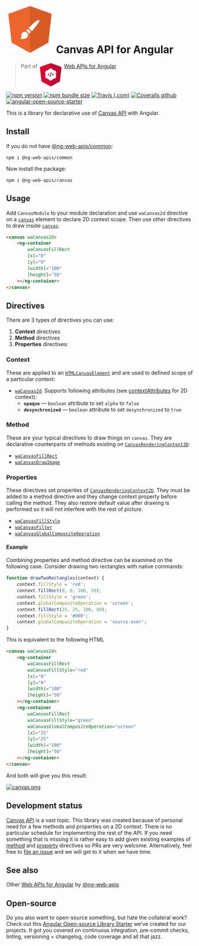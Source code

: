 # ![ng-web-apis logo](projects/demo/src/assets/logo.svg) Canvas API for Angular

> Part of <img src="projects/demo/src/assets/web-api.svg" align="top"> [Web APIs for Angular](https://ng-web-apis.github.io/)

[![npm version](https://img.shields.io/npm/v/@ng-web-apis/canvas.svg)](https://npmjs.com/package/@ng-web-apis/canvas)
[![npm bundle size](https://img.shields.io/bundlephobia/minzip/@ng-web-apis/canvas)](https://bundlephobia.com/result?p=@ng-web-apis/canvas)
[![Travis (.com)](https://img.shields.io/travis/com/ng-web-apis/canvas)](https://travis-ci.com/ng-web-apis/canvas)
[![Coveralls github](https://img.shields.io/coveralls/github/ng-web-apis/canvas)](https://coveralls.io/github/ng-web-apis/canvas?branch=master)
[![angular-open-source-starter](https://img.shields.io/badge/made%20with-angular--open--source--starter-d81676?logo=angular)](https://github.com/TinkoffCreditSystems/angular-open-source-starter)

This is a library for declarative use of
[Canvas API](https://developer.mozilla.org/en-US/docs/Web/API/Canvas_API) with Angular.

## Install

If you do not have [@ng-web-apis/common](https://github.com/ng-web-apis/common):

```
npm i @ng-web-apis/common
```

Now install the package:

```
npm i @ng-web-apis/canvas
```

## Usage

Add `CanvasModule` to your module declaration and use `waCanvas2d` directive
on a [`canvas`](https://developer.mozilla.org/en-US/docs/Web/HTML/Element/canvas)
element to declare 2D context scope. Then use other directives to draw inside
[`canvas`](https://developer.mozilla.org/en-US/docs/Web/HTML/Element/canvas):

```html
<canvas waCanvas2d>
    <ng-container
        waCanvasFillRect
        [x]="0"
        [y]="0"
        [width]="100"
        [height]="50"
    ></ng-container>
</canvas>
```

## Directives

There are 3 types of directives you can use:

1. **Context** directives
2. **Method** directives
3. **Properties** directives:

### Context

These are applied to an [`HTMLCanvasElement`](https://developer.mozilla.org/en-US/docs/Web/API/HTMLCanvasElement)
and are used to defined scope of a particular context:

-   [`waCanvas2d`](https://developer.mozilla.org/en-US/docs/Web/API/CanvasRenderingContext2D). Supports following attributes
    (see [contextAttributes](https://developer.mozilla.org/en-US/docs/Web/API/HTMLCanvasElement/getContext) for 2D context):
    -   **`opaque`** — `boolean` attribute to set `alpha` to `false`
    -   **`desynchronized`** — `boolean` attribute to set `desynchronized` to `true`

### Method

These are your typical directives to draw things on `canvas`. They are
declarative counterparts of methods existing on
[`CanvasRenderingContext2D`](https://developer.mozilla.org/en-US/docs/Web/API/CanvasRenderingContext2D):

-   [`waCanvasFillRect`](https://developer.mozilla.org/en-US/docs/Web/API/CanvasRenderingContext2D/fillRect)
-   [`waCanvasDrawImage`](https://developer.mozilla.org/en-US/docs/Web/API/CanvasRenderingContext2D/drawImage)

### Properties

These directives set properties of [`CanvasRenderingContext2D`](https://developer.mozilla.org/en-US/docs/Web/API/CanvasRenderingContext2D).
They must be added to a method directive and they change context property before calling the method.
They also restore default value after drawing is performed so it will not interfere with the rest of picture.

-   [`waCanvasFillStyle`](https://developer.mozilla.org/en-US/docs/Web/API/CanvasRenderingContext2D/fillStyle)
-   [`waCanvasFilter`](https://developer.mozilla.org/en-US/docs/Web/API/CanvasRenderingContext2D/filter)
-   [`waCanvasGlobalCompositeOperation`](https://developer.mozilla.org/en-US/docs/Web/API/CanvasRenderingContext2D/globalCompositeOperation)

#### Example

Combining properties and method directive can be examined on the following case.
Consider drawing two rectangles with native commands:

```javascript
function drawTwoRectangles(context) {
    context.fillStyle = 'red';
    context.fillRect(0, 0, 100, 50);
    context.fillStyle = 'green';
    context.globalCompositeOperation = 'screen';
    context.fillRect(25, 25, 100, 50);
    context.fillStyle = '#000';
    context.globalCompositeOperation = 'source-over';
}
```

This is equivalent to the following HTML

```html
<canvas waCanvas2d>
    <ng-container
        waCanvasFillRect
        waCanvasFillStyle="red"
        [x]="0"
        [y]="0"
        [width]="100"
        [height]="50"
    ></ng-container>
    <ng-container
        waCanvasFillRect
        waCanvasFillStyle="green"
        waCanvasGlobalCompositeOperation="screen"
        [x]="25"
        [y]="25"
        [width]="100"
        [height]="50"
    ></ng-container>
</canvas>
```

And both will give you this result:

[![canvas.png](https://i.postimg.cc/MZf2XV83/canvas.png)](https://postimg.cc/7b4QWChS)

## Development status

[Canvas API](https://developer.mozilla.org/en-US/docs/Web/API/Canvas_API)
is a vast topic. This library was created because of personal need for a few
methods and properties on a 2D context. There is no particular schedule for
implementing the rest of the API. If you need something that is missing it
is rather easy to add given existing examples of
[method](https://github.com/ng-web-apis/canvas/blob/master/projects/canvas/src/methods/fill-rect.ts) and
[property](https://github.com/ng-web-apis/canvas/blob/master/projects/canvas/src/properties/global-composite-operation.ts) directives so
PRs are very welcome. Alternatively, feel free to
[file an issue](https://github.com/ng-web-apis/canvas/issues) and we will
get to it when we have time.

## See also

Other [Web APIs for Angular](https://ng-web-apis.github.io/) by [@ng-web-apis](https://github.com/ng-web-apis)

## Open-source

Do you also want to open-source something, but hate the collateral work?
Check out this [Angular Open-source Library Starter](https://github.com/TinkoffCreditSystems/angular-open-source-starter)
we’ve created for our projects. It got you covered on continuous integration,
pre-commit checks, linting, versioning + changelog, code coverage and all that jazz.
